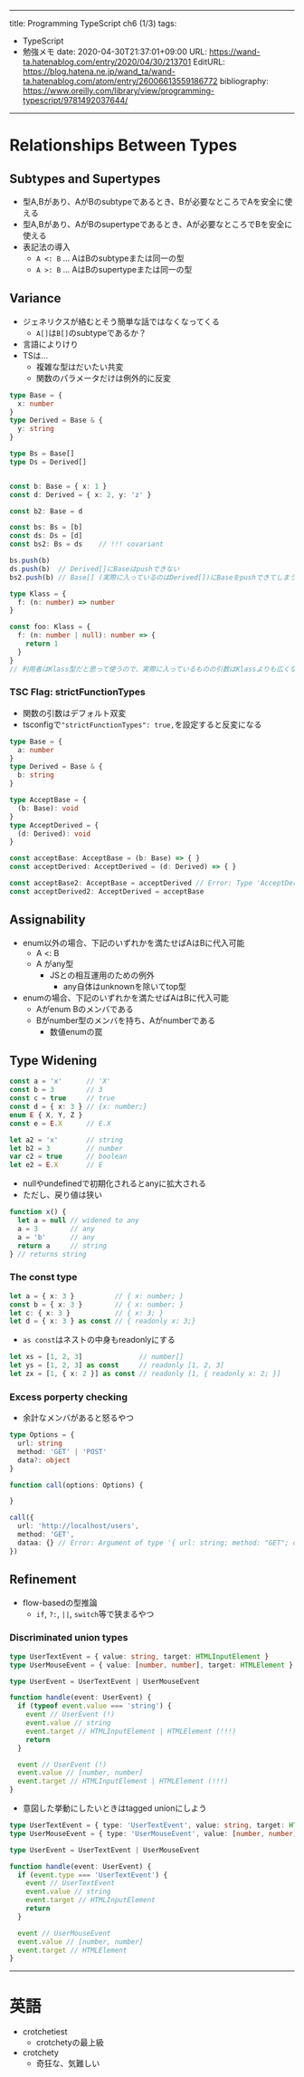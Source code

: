 ---
title: Programming TypeScript ch6 (1/3)
tags:
- TypeScript
- 勉強メモ
date: 2020-04-30T21:37:01+09:00
URL: https://wand-ta.hatenablog.com/entry/2020/04/30/213701
EditURL: https://blog.hatena.ne.jp/wand_ta/wand-ta.hatenablog.com/atom/entry/26006613559186772
bibliography: https://www.oreilly.com/library/view/programming-typescript/9781492037644/
-------------------------------------


# Relationships Between Types #

## Subtypes and Supertypes ##

- 型A,Bがあり、AがBのsubtypeであるとき、Bが必要なところでAを安全に使える
- 型A,Bがあり、AがBのsupertypeであるとき、Aが必要なところでBを安全に使える
- 表記法の導入
  - `A <: B` ... AはBのsubtypeまたは同一の型
  - `A >: B` ... AはBのsupertypeまたは同一の型


## Variance ##

- ジェネリクスが絡むとそう簡単な話ではなくなってくる
  - `A[]`は`B[]`のsubtypeであるか？
- 言語によりけり
- TSは...
  - 複雑な型はだいたい共変
  - 関数のパラメータだけは例外的に反変

``` typescript
type Base = {
  x: number
}
type Derived = Base & {
  y: string
}

type Bs = Base[]
type Ds = Derived[]


const b: Base = { x: 1 }
const d: Derived = { x: 2, y: 'z' }

const b2: Base = d

const bs: Bs = [b]
const ds: Ds = [d]
const bs2: Bs = ds    // !!! covariant

bs.push(b)
ds.push(b)  // Derived[]にBaseはpushできない
bs2.push(b) // Base[] (実際に入っているのはDerived[])にBaseをpushできてしまう
```

``` typescript
type Klass = {
  f: (n: number) => number
}

const foo: Klass = {
  f: (n: number | null): number => {
    return 1
  }
}
// 利用者はKlass型だと思って使うので、実際に入っているものの引数はKlassよりも広くないといけない
```


### TSC Flag: strictFunctionTypes ###

- 関数の引数はデフォルト双変
- tsconfigで`"strictFunctionTypes": true,`を設定すると反変になる

``` typescript
type Base = {
  a: number
}
type Derived = Base & {
  b: string
}

type AcceptBase = {
  (b: Base): void
}
type AcceptDerived = {
  (d: Derived): void
}

const acceptBase: AcceptBase = (b: Base) => { }
const acceptDerived: AcceptDerived = (d: Derived) => { }

const acceptBase2: AcceptBase = acceptDerived // Error: Type 'AcceptDerived' is not assignable to type 'AcceptBase'.
const acceptDerived2: AcceptDerived = acceptBase
```
    

## Assignability ##

- enum以外の場合、下記のいずれかを満たせばAはBに代入可能
  - A <: B
  - A がany型
    - JSとの相互運用のための例外
      - any自体はunknownを除いてtop型
- enumの場合、下記のいずれかを満たせばAはBに代入可能
  - Aがenum Bのメンバである
  - Bがnumber型のメンバを持ち、Aがnumberである
    - 数値enumの罠


## Type Widening ##


``` typescript
const a = 'x'      // 'X'
const b = 3        // 3
const c = true     // true
const d = { x: 3 } // {x: number;}
enum E { X, Y, Z }
const e = E.X      // E.X

let a2 = 'x'       // string
let b2 = 3         // number
var c2 = true      // boolean
let e2 = E.X       // E
```

- nullやundefinedで初期化されるとanyに拡大される
- ただし、戻り値は狭い


``` typescript
function x() {
  let a = null // widened to any
  a = 3        // any
  a = 'b'      // any
  return a     // string
} // returns string
```

### The const type ###

``` typescript
let a = { x: 3 }          // { x: number; }
const b = { x: 3 }        // { x: number; }
let c: { x: 3 }           // { x: 3; }
let d = { x: 3 } as const // { readonly x: 3;}
```

- `as const`はネストの中身もreadonlyにする

``` typescript
let xs = [1, 2, 3]              // number[]
let ys = [1, 2, 3] as const     // readonly [1, 2, 3]
let zx = [1, { x: 2 }] as const // readonly [1, { readonly x: 2; }]
```

### Excess porperty checking ###

- 余計なメンバがあると怒るやつ

``` typescript
type Options = {
  url: string
  method: 'GET' | 'POST'
  data?: object
}

function call(options: Options) {

}

call({
  url: 'http://localhost/users',
  method: 'GET',
  dataa: {} // Error: Argument of type '{ url: string; method: "GET"; dataa: {}; }' is not assignable to parameter of type 'Options'.
})
```




## Refinement ##

- flow-basedの型推論
  - `if`, `?:`, `||`, `switch`等で狭まるやつ

### Discriminated union types ###

``` typescript
type UserTextEvent = { value: string, target: HTMLInputElement }
type UserMouseEvent = { value: [number, number], target: HTMLElement }

type UserEvent = UserTextEvent | UserMouseEvent

function handle(event: UserEvent) {
  if (typeof event.value === 'string') {
    event // UserEvent (!)
    event.value // string
    event.target // HTMLInputElement | HTMLElement (!!!)
    return
  }

  event // UserEvent (!)
  event.value // [number, number]
  event.target // HTMLInputElement | HTMLElement (!!!)
}
```

- 意図した挙動にしたいときはtagged unionにしよう

``` typescript
type UserTextEvent = { type: 'UserTextEvent', value: string, target: HTMLInputElement }
type UserMouseEvent = { type: 'UserMouseEvent', value: [number, number], target: HTMLElement }

type UserEvent = UserTextEvent | UserMouseEvent

function handle(event: UserEvent) {
  if (event.type === 'UserTextEvent') {
    event // UserTextEvent
    event.value // string
    event.target // HTMLInputElement
    return
  }

  event // UserMouseEvent
  event.value // [number, number]
  event.target // HTMLElement
}
```


----------------------------------------

# 英語 #

- crotchetiest
  - crotchetyの最上級
- crotchety
  - 奇狂な、気難しい
